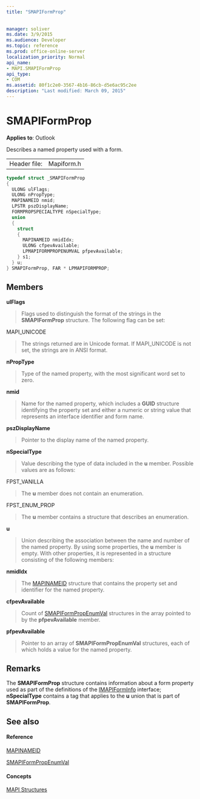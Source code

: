 ```yaml
---
title: "SMAPIFormProp"
 
 
manager: soliver
ms.date: 3/9/2015
ms.audience: Developer
ms.topic: reference
ms.prod: office-online-server
localization_priority: Normal
api_name:
- MAPI.SMAPIFormProp
api_type:
- COM
ms.assetid: 80f1c2e0-3567-4b16-86cb-d5e6ac95c2ee
description: "Last modified: March 09, 2015"
---
```


# SMAPIFormProp

  
  
**Applies to**: Outlook 
  
Describes a named property used with a form. 
  
|||
|:-----|:-----|
|Header file:  <br/> |Mapiform.h  <br/> |
   
```cpp
typedef struct _SMAPIFormProp
{
  ULONG ulFlags;
  ULONG nPropType;
  MAPINAMEID nmid;
  LPSTR pszDisplayName;
  FORMPROPSPECIALTYPE nSpecialType;
  union
  {
    struct
    {
      MAPINAMEID nmidIdx;
      ULONG cfpevAvailable;
      LPMAPIFORMPROPENUMVAL pfpevAvailable;
    } s1;
  } u;
} SMAPIFormProp, FAR * LPMAPIFORMPROP;

```

## Members

 **ulFlags**
  
> Flags used to distinguish the format of the strings in the **SMAPIFormProp** structure. The following flag can be set: 
    
MAPI_UNICODE 
  
> The strings returned are in Unicode format. If MAPI_UNICODE is not set, the strings are in ANSI format.
    
 **nPropType**
  
> Type of the named property, with the most significant word set to zero. 
    
 **nmid**
  
> Name for the named property, which includes a **GUID** structure identifying the property set and either a numeric or string value that represents an interface identifier and form name. 
    
 **pszDisplayName**
  
> Pointer to the display name of the named property.
    
 **nSpecialType**
  
> Value describing the type of data included in the **u** member. Possible values are as follows: 
    
FPST_VANILLA 
  
> The **u** member does not contain an enumeration. 
    
FPST_ENUM_PROP 
  
> The **u** member contains a structure that describes an enumeration. 
    
 **u**
  
> Union describing the association between the name and number of the named property. By using some properties, the **u** member is empty. With other properties, it is represented in a structure consisting of the following members: 
    
 **nmidIdx**
  
> The [MAPINAMEID](mapinameid.md) structure that contains the property set and identifier for the named property. 
    
 **cfpevAvailable**
  
> Count of [SMAPIFormPropEnumVal](smapiformpropenumval.md) structures in the array pointed to by the **pfpevAvailable** member. 
    
 **pfpevAvailable**
  
> Pointer to an array of **SMAPIFormPropEnumVal** structures, each of which holds a value for the named property. 
    
## Remarks

The **SMAPIFormProp** structure contains information about a form property used as part of the definitions of the [IMAPIFormInfo](imapiforminfoimapiprop.md) interface; **nSpecialType** contains a tag that applies to the **u** union that is part of **SMAPIFormProp**.
  
## See also

#### Reference

[MAPINAMEID](mapinameid.md)
  
[SMAPIFormPropEnumVal](smapiformpropenumval.md)
#### Concepts

[MAPI Structures](mapi-structures.md)

